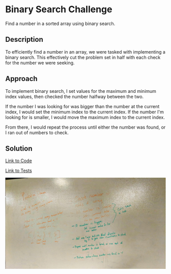 # Binary Search Challenge

Find a number in a sorted array using binary search. 

## Description

To efficiently find a number in an array, we were tasked with implementing a binary search. This effectively cut the problem set in half with each check for the number we were seeking. 

## Approach

To implement binary search, I set values for the maximum and minimum index values, then checked the number halfway between the two. 

If the number I was looking for was bigger than the number at the current index, I would set the minimum index to the current index. If the number I'm looking for is smaller, I would move the maximum index to the current index. 

From there, I would repeat the process until either the number was found, or I ran out of numbers to check.

## Solution

[Link to Code](../code401challenges/src/main/java/code401challenges/BinarySearch.java)

[Link to Tests](../code401challenges/src/test/java/code401challenges/BinarySearchTest.java)

![whiteboard with binary solution](./assets/BinarySearchWhiteboard.jpg "A whiteboard drawing of the problem domain and pseudocode for this challenge")

